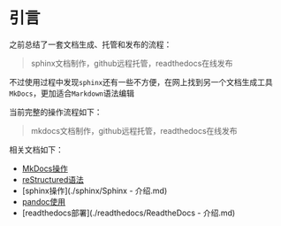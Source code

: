# 引言

之前总结了一套文档生成、托管和发布的流程：

>sphinx文档制作，github远程托管，readthedocs在线发布

不过使用过程中发现`sphinx`还有一些不方便，在网上找到另一个文档生成工具`MkDocs`，更加适合`Markdown`语法编辑

当前完整的操作流程如下：

>mkdocs文档制作，github远程托管，readthedocs在线发布

相关文档如下：

* [MkDocs操作](./mkdocs/引言.md)
* [reStructured语法](./reStructuredText/reStructuredText-常用语法.md)
* [sphinx操作](./sphinx/Sphinx - 介绍.md)
* [pandoc使用](./pandoc-文档转换工具.md)
* [readthedocs部署](./readthedocs/ReadtheDocs - 介绍.md)